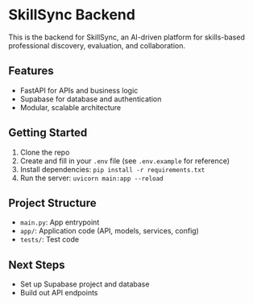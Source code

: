 # SkillSync Backend

This is the backend for SkillSync, an AI-driven platform for skills-based professional discovery, evaluation, and collaboration.

## Features

- FastAPI for APIs and business logic
- Supabase for database and authentication
- Modular, scalable architecture

## Getting Started

1. Clone the repo
2. Create and fill in your `.env` file (see `.env.example` for reference)
3. Install dependencies: `pip install -r requirements.txt`
4. Run the server: `uvicorn main:app --reload`

## Project Structure

- `main.py`: App entrypoint
- `app/`: Application code (API, models, services, config)
- `tests/`: Test code

## Next Steps

- Set up Supabase project and database
- Build out API endpoints
